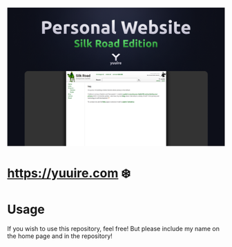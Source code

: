 ![cover](.github/cover.png)

# https://yuuire.com ❄️

# Usage

If you wish to use this repository, feel free! But please include my name on the home page and in the repository!